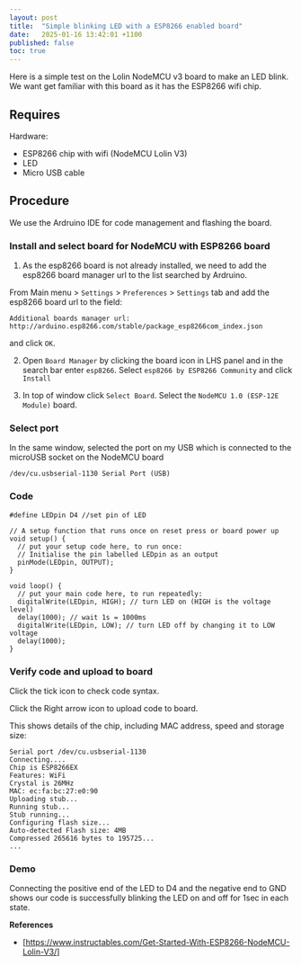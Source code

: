 ```yaml
---
layout: post
title:  "Simple blinking LED with a ESP8266 enabled board"
date:   2025-01-16 13:42:01 +1100
published: false
toc: true
---
```


Here is a simple test on the Lolin NodeMCU v3 board to make an LED blink. We want get familiar with this board as it has the ESP8266 wifi chip.

## Requires

Hardware:

- ESP8266 chip with wifi (NodeMCU Lolin V3)
- LED
- Micro USB cable


## Procedure

We use the Ardruino IDE for code management and flashing the board.

### Install and select board for NodeMCU with ESP8266 board

1. As the esp8266 board is not already installed, we need to add the esp8266 board manager url to the list searched by Ardruino.

From Main menu > `Settings` > `Preferences` > `Settings` tab and add the esp8266 board url to the field:

```
Additional boards manager url: http://arduino.esp8266.com/stable/package_esp8266com_index.json
```
and click `OK`.

2. Open `Board Manager` by clicking the board icon in LHS panel and in the search bar enter `esp8266`. Select `esp8266 by ESP8266 Community` and click `Install`

3. In top of window click `Select Board`. Select the `NodeMCU 1.0 (ESP-12E Module)` board.

### Select port

In the same window, selected the port on my USB which is connected to the microUSB socket on the NodeMCU board
```
/dev/cu.usbserial-1130 Serial Port (USB)
```

### Code

```
#define LEDpin D4 //set pin of LED

// A setup function that runs once on reset press or board power up
void setup() {
  // put your setup code here, to run once:
  // Initialise the pin labelled LEDpin as an output
  pinMode(LEDpin, OUTPUT);
}

void loop() {
  // put your main code here, to run repeatedly:
  digitalWrite(LEDpin, HIGH); // turn LED on (HIGH is the voltage level)
  delay(1000); // wait 1s = 1000ms
  digitalWrite(LEDpin, LOW); // turn LED off by changing it to LOW voltage
  delay(1000);
}
```

### Verify code and upload to board

Click the tick icon to check code syntax.

Click the Right arrow icon to upload code to board.

This shows details of the chip, including MAC address, speed and storage size:
```
Serial port /dev/cu.usbserial-1130
Connecting....
Chip is ESP8266EX
Features: WiFi
Crystal is 26MHz
MAC: ec:fa:bc:27:e0:90
Uploading stub...
Running stub...
Stub running...
Configuring flash size...
Auto-detected Flash size: 4MB
Compressed 265616 bytes to 195725...
...
```

### Demo

Connecting the positive end of the LED to D4 and the negative end to GND shows our code is successfully blinking the LED on and off for 1sec in each state.

**References**

- [https://www.instructables.com/Get-Started-With-ESP8266-NodeMCU-Lolin-V3/]
